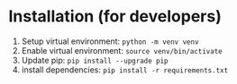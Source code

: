 # Installation (for developers)

1. Setup virtual environment: `python -m venv venv`
2. Enable virtual environment: `source venv/bin/activate`
3. Update pip: `pip install --upgrade pip`
4. install dependencies: `pip install -r requirements.txt`
